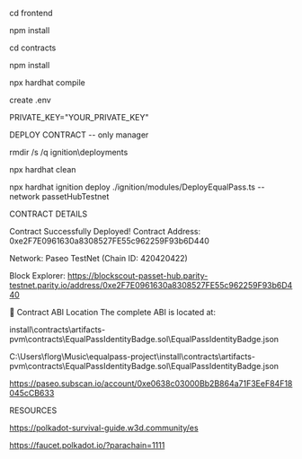 cd frontend

npm install

cd contracts

npm install

npx hardhat compile

create .env

PRIVATE_KEY="YOUR_PRIVATE_KEY"

DEPLOY CONTRACT -- only manager 

rmdir /s /q ignition\deployments   

npx hardhat clean

npx hardhat ignition deploy ./ignition/modules/DeployEqualPass.ts --network passetHubTestnet

CONTRACT DETAILS

 Contract Successfully Deployed!
Contract Address: 0xe2F7E0961630a8308527FE55c962259F93b6D440

Network: Paseo TestNet (Chain ID: 420420422)

Block Explorer: https://blockscout-passet-hub.parity-testnet.parity.io/address/0xe2F7E0961630a8308527FE55c962259F93b6D440

📄 Contract ABI Location
The complete ABI is located at:

install\contracts\artifacts-pvm\contracts\EqualPassIdentityBadge.sol\EqualPassIdentityBadge.json

C:\Users\florg\Music\equalpass-project\install\contracts\artifacts-pvm\contracts\EqualPassIdentityBadge.sol\EqualPassIdentityBadge.json

https://paseo.subscan.io/account/0xe0638c03000Bb2B864a71F3EeF84F18045cCB633

RESOURCES

https://polkadot-survival-guide.w3d.community/es

https://faucet.polkadot.io/?parachain=1111
